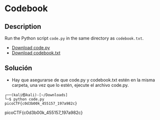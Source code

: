 # Codebook

## Description
Run the Python script `code.py` in the same directory as `codebook.txt`.
-   [Download code.py](https://artifacts.picoctf.net/c/102/code.py)
-   [Download codebook.txt](https://artifacts.picoctf.net/c/102/codebook.txt)
## Solución
- Hay que asegurarse de que code.py y codebook.txt estén en la misma carpeta, una vez que lo estén, ejecute el archivo code.py.

```
┌──(kali㉿kali)-[~/Downloads]
└─$ python code.py     
picoCTF{c0d3b00k_455157_197a982c}
```

picoCTF{c0d3b00k_455157_197a982c}